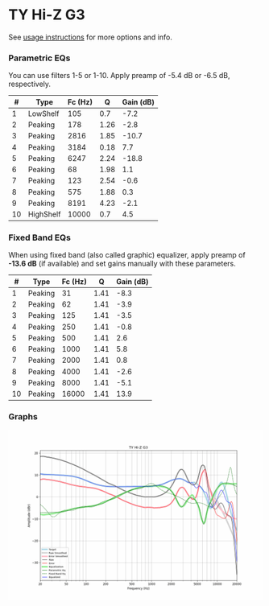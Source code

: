 # TY Hi-Z G3
See [usage instructions](https://github.com/jaakkopasanen/AutoEq#usage) for more options and info.

### Parametric EQs
You can use filters 1-5 or 1-10. Apply preamp of -5.4 dB or -6.5 dB, respectively.

|   # | Type      |   Fc (Hz) |    Q |   Gain (dB) |
|-----|-----------|-----------|------|-------------|
|   1 | LowShelf  |       105 | 0.7  |        -7.2 |
|   2 | Peaking   |       178 | 1.26 |        -2.8 |
|   3 | Peaking   |      2816 | 1.85 |       -10.7 |
|   4 | Peaking   |      3184 | 0.18 |         7.7 |
|   5 | Peaking   |      6247 | 2.24 |       -18.8 |
|   6 | Peaking   |        68 | 1.98 |         1.1 |
|   7 | Peaking   |       123 | 2.54 |        -0.6 |
|   8 | Peaking   |       575 | 1.88 |         0.3 |
|   9 | Peaking   |      8191 | 4.23 |        -2.1 |
|  10 | HighShelf |     10000 | 0.7  |         4.5 |

### Fixed Band EQs
When using fixed band (also called graphic) equalizer, apply preamp of **-13.6 dB** (if available) and set gains manually with these parameters.

|   # | Type    |   Fc (Hz) |    Q |   Gain (dB) |
|-----|---------|-----------|------|-------------|
|   1 | Peaking |        31 | 1.41 |        -8.3 |
|   2 | Peaking |        62 | 1.41 |        -3.9 |
|   3 | Peaking |       125 | 1.41 |        -3.5 |
|   4 | Peaking |       250 | 1.41 |        -0.8 |
|   5 | Peaking |       500 | 1.41 |         2.6 |
|   6 | Peaking |      1000 | 1.41 |         5.8 |
|   7 | Peaking |      2000 | 1.41 |         0.8 |
|   8 | Peaking |      4000 | 1.41 |        -2.6 |
|   9 | Peaking |      8000 | 1.41 |        -5.1 |
|  10 | Peaking |     16000 | 1.41 |        13.9 |

### Graphs
![](./TY%20Hi-Z%20G3.png)
